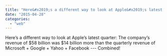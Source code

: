 ```yaml
---
title: "Here&#x2019;s a different way to look at Apple&#x2019;s latest quarter: The company&#x2019;s revenue..."
date: "2015-04-28"
categories: 
  - "web"
---
```


Here’s a different way to look at Apple’s latest quarter: The company’s revenue of $58 billion was $14 billion more than the quarterly revenue of Microsoft + Google + Yahoo + Facebook --- Combined!

